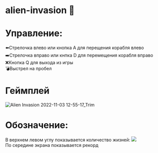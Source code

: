 # alien-invasion 👾
<h1>Управление:</h1>
<p>
⬅️Cтрелочка влево или кнопка A для перещения корабля влево
<br>➡️Стрелочка вправо или кнпка D для перемещения корабля вправо
<br>❌Кнопка Q для выхода из игры
<br>💣Выстрел на пробел
</p>
<h1>Геймплей</h1>


![Alien Invasion 2022-11-03 12-55-17_Trim](https://user-images.githubusercontent.com/60942207/199692557-ef15f120-9aec-4d7b-b936-4f7cac855ad3.gif)

<h1>Обозначение:</h1>
В верхнем левом углу показывается количество жизней:

<img src="https://user-images.githubusercontent.com/60942207/199693259-7f8e95df-ce72-4b40-9f91-25724fc1a396.png" >
<br>По середине экрана показывается рекорд
<br>
